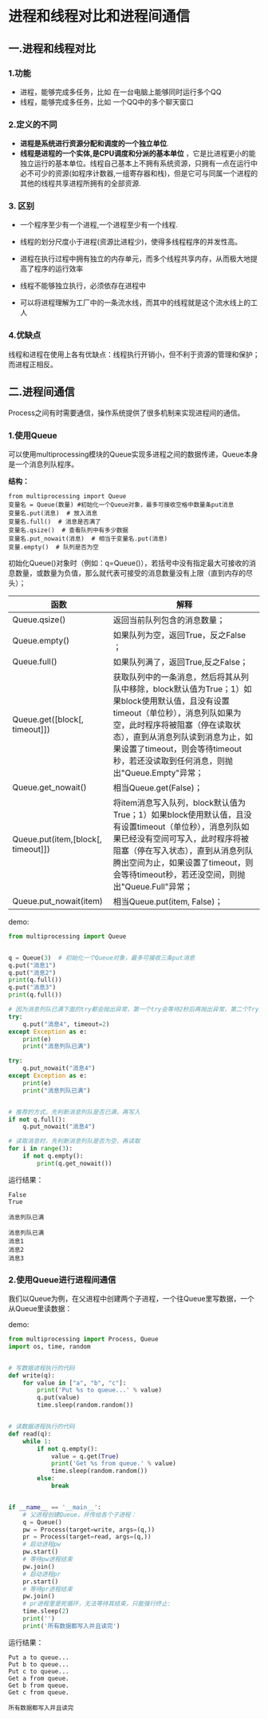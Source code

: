 # 进程和线程对比和进程间通信

## 一.进程和线程对比

### 1.功能

- 进程，能够完成多任务，比如 在一台电脑上能够同时运行多个QQ
- 线程，能够完成多任务，比如 一个QQ中的多个聊天窗口

### 2.定义的不同

- **进程是系统进行资源分配和调度的一个独立单位**.
- **线程是进程的一个实体,是CPU调度和分派的基本单位** ，它是比进程更小的能独立运行的基本单位。线程自己基本上不拥有系统资源，只拥有一点在运行中必不可少的资源(如程序计数器,一组寄存器和栈)，但是它可与同属一个进程的其他的线程共享进程所拥有的全部资源.

### 3. 区别

- 一个程序至少有一个进程,一个进程至少有一个线程.
- 线程的划分尺度小于进程(资源比进程少)，使得多线程程序的并发性高。
- 进程在执行过程中拥有独立的内存单元，而多个线程共享内存，从而极大地提高了程序的运行效率

- 线程不能够独立执行，必须依存在进程中
- 可以将进程理解为工厂中的一条流水线，而其中的线程就是这个流水线上的工人

### 4.优缺点

线程和进程在使用上各有优缺点：线程执行开销小，但不利于资源的管理和保护；而进程正相反。

## 二.进程间通信

Process之间有时需要通信，操作系统提供了很多机制来实现进程间的通信。

### 1.使用Queue

可以使用multiprocessing模块的Queue实现多进程之间的数据传递，Queue本身是一个消息列队程序。

**结构：**

```
from multiprocessing import Queue
变量名 = Queue(数量) #初始化一个Queue对象，最多可接收空格中数量条put消息
变量名.put(消息)  # 放入消息
变量名.full()  # 消息是否满了
变量名.qsize()  # 查看队列中有多少数据
变量名.put_nowait(消息)  # 相当于变量名.put(消息) 
变量.empty()  # 队列是否为空
```

初始化Queue()对象时（例如：q=Queue()），若括号中没有指定最大可接收的消息数量，或数量为负值，那么就代表可接受的消息数量没有上限（直到内存的尽头）；

| 函数                               | 解释                                                         |
| ---------------------------------- | ------------------------------------------------------------ |
| Queue.qsize()                      | 返回当前队列包含的消息数量；                                 |
| Queue.empty()                      | 如果队列为空，返回True，反之False ；                         |
| Queue.full()                       | 如果队列满了，返回True,反之False；                           |
| Queue.get([block[, timeout]])      | 获取队列中的一条消息，然后将其从列队中移除，block默认值为True；1）如果block使用默认值，且没有设置timeout（单位秒），消息列队如果为空，此时程序将被阻塞（停在读取状态），直到从消息列队读到消息为止，如果设置了timeout，则会等待timeout秒，若还没读取到任何消息，则抛出"Queue.Empty"异常； |
| Queue.get_nowait()                 | 相当Queue.get(False)；                                       |
| Queue.put(item,[block[, timeout]]) | 将item消息写入队列，block默认值为True；1）如果block使用默认值，且没有设置timeout（单位秒），消息列队如果已经没有空间可写入，此时程序将被阻塞（停在写入状态），直到从消息列队腾出空间为止，如果设置了timeout，则会等待timeout秒，若还没空间，则抛出"Queue.Full"异常； |
| Queue.put_nowait(item)             | 相当Queue.put(item, False)；                                 |

demo:

```python
from multiprocessing import Queue


q = Queue(3)  # 初始化一个Queue对象，最多可接收三条put消息
q.put("消息1")
q.put("消息2")
print(q.full())
q.put("消息3")
print(q.full())

# 因为消息列队已满下面的try都会抛出异常，第一个try会等待2秒后再抛出异常，第二个Try会立刻抛出异常
try:
    q.put("消息4", timeout=2)
except Exception as e:
    print(e)
    print("消息列队已满")

try:
    q.put_nowait("消息4")
except Exception as e:
    print(e)
    print("消息列队已满")


# 推荐的方式，先判断消息列队是否已满，再写入
if not q.full():
    q.put_nowait("消息4")

# 读取消息时，先判断消息列队是否为空，再读取
for i in range(3):
    if not q.empty():
        print(q.get_nowait())
```

运行结果：

```
False
True

消息列队已满

消息列队已满
消息1
消息2
消息3
```

### 2.使用Queue进行进程间通信

我们以Queue为例，在父进程中创建两个子进程，一个往Queue里写数据，一个从Queue里读数据：

demo:

```python
from multiprocessing import Process, Queue
import os, time, random


# 写数据进程执行的代码
def write(q):
    for value in ["a", "b", "c"]:
        print('Put %s to queue...' % value)
        q.put(value)
        time.sleep(random.random())


# 读数据进程执行的代码
def read(q):
    while 1:
        if not q.empty():
            value = q.get(True)
            print('Get %s from queue.' % value)
            time.sleep(random.random())
        else:
            break


if __name__ == '__main__':
    # 父进程创建Queue，并传给各个子进程：
    q = Queue()
    pw = Process(target=write, args=(q,))
    pr = Process(target=read, args=(q,))
    # 启动进程pw
    pw.start()
    # 等待pw进程结束
    pw.join()
    # 启动进程pr
    pr.start()
    # 等待pr进程结束
    pw.join()
    # pr进程里是死循环，无法等待其结束，只能强行终止:
    time.sleep(2)
    print('')
    print('所有数据都写入并且读完')

```

运行结果：

```
Put a to queue...
Put b to queue...
Put c to queue...
Get a from queue.
Get b from queue.
Get c from queue.

所有数据都写入并且读完
```



 

